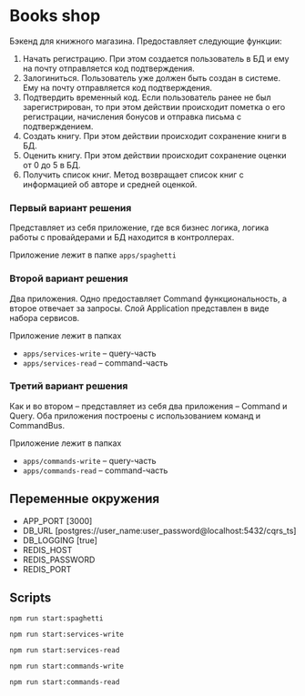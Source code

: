 # Books shop

Бэкенд для книжного магазина.
Предоставляет следующие функции:
1. Начать регистрацию. При этом создается пользователь в БД и ему на почту отправляется код подтверждения.
2. Залогиниться. Пользователь уже должен быть создан в системе. Ему на почту отправляется код подтверждения.
3. Подтвердить временный код. Если пользователь ранее не был зарегистрирован, то при этом действии происходит пометка о его регистрации, начисления бонусов и отправка письма с подтверждением.
4. Создать книгу. При этом действии происходит сохранение книги в БД.
5. Оценить книгу. При этом действии происходит сохранение оценки от 0 до 5 в БД.
6. Получить список книг. Метод возвращает список книг с информацией об авторе и средней оценкой.

### Первый вариант решения
Представляет из себя приложение, где вся бизнес логика, логика работы с провайдерами и БД находится в контроллерах.

Приложение лежит в папке `apps/spaghetti`

### Второй вариант решения
Два приложения. Одно предоставляет Command функциональность, а второе отвечает за запросы. Слой Application представлен в виде набора сервисов.

Приложение лежит в папках
* `apps/services-write` – query-часть
* `apps/services-read` – command-часть

### Третий вариант решения
Как и во втором – представляет из себя два приложения – Command и Query. Оба приложения построены c использованием команд и CommandBus.

Приложение лежит в папках
* `apps/commands-write` – query-часть
* `apps/commands-read` – command-часть

## Переменные окружения

* APP_PORT [3000]
* DB_URL [postgres://user_name:user_password@localhost:5432/cqrs_ts]
* DB_LOGGING [true]
* REDIS_HOST
* REDIS_PASSWORD
* REDIS_PORT

## Scripts

```shell
npm run start:spaghetti
```

```shell
npm run start:services-write
```

```shell
npm run start:services-read
```

```shell
npm run start:commands-write
```

```shell
npm run start:commands-read
```



